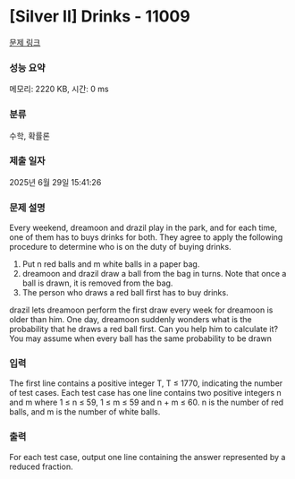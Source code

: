 # [Silver II] Drinks - 11009 

[문제 링크](https://www.acmicpc.net/problem/11009) 

### 성능 요약

메모리: 2220 KB, 시간: 0 ms

### 분류

수학, 확률론

### 제출 일자

2025년 6월 29일 15:41:26

### 문제 설명

<p>Every weekend, dreamoon and drazil play in the park, and for each time, one of them has to buys drinks for both. They agree to apply the following procedure to determine who is on the duty of buying drinks.</p>

<ol>
	<li>Put n red balls and m white balls in a paper bag.</li>
	<li>dreamoon and drazil draw a ball from the bag in turns. Note that once a ball is drawn, it is removed from the bag.</li>
	<li>The person who draws a red ball first has to buy drinks.</li>
</ol>

<p>drazil lets dreamoon perform the first draw every week for dreamoon is older than him. One day, dreamoon suddenly wonders what is the probability that he draws a red ball first. Can you help him to calculate it? You may assume when every ball has the same probability to be drawn</p>

### 입력 

 <p>The first line contains a positive integer T, T ≤ 1770, indicating the number of test cases. Each test case has one line contains two positive integers n and m where 1 ≤ n ≤ 59, 1 ≤ m ≤ 59 and n + m ≤ 60. n is the number of red balls, and m is the number of white balls.</p>

### 출력 

 <p>For each test case, output one line containing the answer represented by a reduced fraction.</p>

